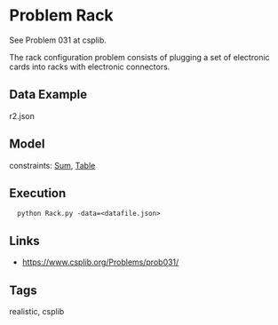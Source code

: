 # Problem Rack

See Problem 031 at csplib.

The rack configuration problem consists of plugging a set of electronic cards into racks with electronic connectors.

## Data Example
  r2.json

## Model
  constraints: [Sum](http://pycsp.org/documentation/constraints/Sum), [Table](http://pycsp.org/documentation/constraints/Table)

## Execution
```
  python Rack.py -data=<datafile.json>
```

## Links
  - https://www.csplib.org/Problems/prob031/

## Tags
  realistic, csplib
